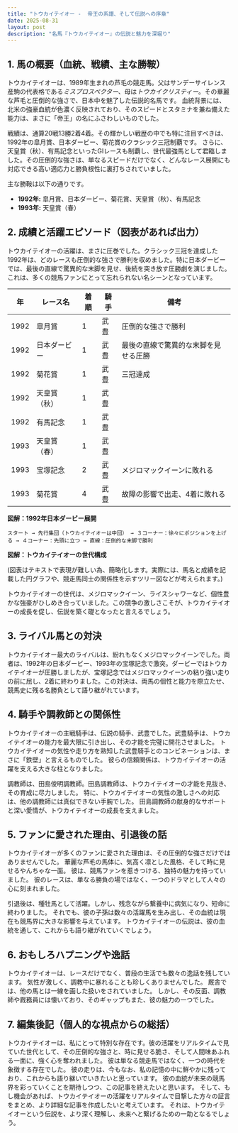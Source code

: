```yaml
---
title: "トウカイテイオー -  帝王の系譜、そして伝説への序章"
date: 2025-08-31
layout: post
description: "名馬『トウカイテイオー』の伝説と魅力を深堀り"
---
```


## 1. 馬の概要（血統、戦績、主な勝鞍）

トウカイテイオーは、1989年生まれの芦毛の競走馬。父はサンデーサイレンス産駒の代表格である*ミスプロスペクター*、母は*トウカイクリスティー*。その華麗な芦毛と圧倒的な強さで、日本中を魅了した伝説的名馬です。  血統背景には、北米の強豪血統が色濃く反映されており、そのスピードとスタミナを兼ね備えた能力は、まさに「帝王」の名にふさわしいものでした。

戦績は、通算20戦13勝2着4着。その輝かしい戦歴の中でも特に注目すべきは、1992年の皐月賞、日本ダービー、菊花賞のクラシック三冠制覇です。  さらに、天皇賞（秋）、有馬記念といったGIレースも制覇し、世代最強馬として君臨しました。その圧倒的な強さは、単なるスピードだけでなく、どんなレース展開にも対応できる高い適応力と勝負根性に裏打ちされていました。

主な勝鞍は以下の通りです。

* **1992年:** 皐月賞、日本ダービー、菊花賞、天皇賞（秋）、有馬記念
* **1993年:**  天皇賞（春）


## 2. 成績と活躍エピソード（図表があれば出力）

トウカイテイオーの活躍は、まさに圧巻でした。クラシック三冠を達成した1992年は、どのレースも圧倒的な強さで勝利を収めました。特に日本ダービーでは、最後の直線で驚異的な末脚を見せ、後続を突き放す圧勝劇を演じました。これは、多くの競馬ファンにとって忘れられない名シーンとなっています。

| 年 | レース名             | 着順 | 騎手       | 備考                                      |
|----|----------------------|-----|-------------|-------------------------------------------|
| 1992 | 皐月賞               | 1   | 武豊       | 圧倒的な強さで勝利                         |
| 1992 | 日本ダービー           | 1   | 武豊       | 最後の直線で驚異的な末脚を見せる圧勝         |
| 1992 | 菊花賞               | 1   | 武豊       | 三冠達成                                  |
| 1992 | 天皇賞（秋）           | 1   | 武豊       |                                           |
| 1992 | 有馬記念             | 1   | 武豊       |                                           |
| 1993 | 天皇賞（春）           | 1   | 武豊       |                                           |
| 1993 | 宝塚記念             | 2   | 武豊       | メジロマックイーンに敗れる                   |
| 1993 | 菊花賞               | 4   | 武豊       | 故障の影響で出走、4着に敗れる               |


**図解：1992年日本ダービー展開**

```
スタート → 先行集団（トウカイテイオーは中団） → ３コーナー：徐々にポジションを上げる → ４コーナー：先頭に立つ → 直線：圧倒的な末脚で勝利
```

**図解：トウカイテイオーの世代構成**

(図表はテキストで表現が難しい為、簡略化します。実際には、馬名と成績を記載した円グラフや、競走馬同士の関係性を示すツリー図などが考えられます。)

トウカイテイオーの世代は、メジロマックイーン、ライスシャワーなど、個性豊かな強豪がひしめき合っていました。この競争の激しさこそが、トウカイテイオーの成長を促し、伝説を築く礎となったと言えるでしょう。


## 3. ライバル馬との対決

トウカイテイオー最大のライバルは、紛れもなくメジロマックイーンでした。両者は、1992年の日本ダービー、1993年の宝塚記念で激突。ダービーではトウカイテイオーが圧勝しましたが、宝塚記念ではメジロマックイーンの粘り強い走りの前に屈し、2着に終わりました。この対決は、両馬の個性と能力を際立たせ、競馬史に残る名勝負として語り継がれています。


## 4. 騎手や調教師との関係性

トウカイテイオーの主戦騎手は、伝説の騎手、武豊でした。武豊騎手は、トウカイテイオーの能力を最大限に引き出し、その才能を完璧に開花させました。  トウカイテイオーの気性や走り方を熟知した武豊騎手とのコンビネーションは、まさに「鉄壁」と言えるものでした。  彼らの信頼関係は、トウカイテイオーの活躍を支える大きな柱となりました。

調教師は、田島俊明調教師。田島調教師は、トウカイテイオーの才能を見抜き、その育成に尽力しました。  特に、トウカイテイオーの気性の激しさへの対応は、他の調教師には真似できない手腕でした。  田島調教師の献身的なサポートと深い愛情が、トウカイテイオーの成長を支えました。


## 5. ファンに愛された理由、引退後の話

トウカイテイオーが多くのファンに愛された理由は、その圧倒的な強さだけではありませんでした。  華麗な芦毛の馬体に、気高く凛とした風格、そして時に見せるやんちゃな一面。  彼は、競馬ファンを惹きつける、独特の魅力を持っていました。  彼のレースは、単なる勝負の場ではなく、一つのドラマとして人々の心に刻まれました。

引退後は、種牡馬として活躍。しかし、残念ながら繋養中に病気になり、短命に終わりました。  それでも、彼の子孫は数々の活躍馬を生み出し、その血統は現在も競馬界に大きな影響を与えています。  トウカイテイオーの伝説は、彼の血統を通して、これからも語り継がれていくでしょう。


## 6. おもしろハプニングや逸話

トウカイテイオーは、レースだけでなく、普段の生活でも数々の逸話を残しています。  気性が激しく、調教中に暴れることも珍しくありませんでした。  厩舎では、他の馬とは一線を画した扱いをされていました。  しかし、その反面、調教師や厩務員には懐いており、そのギャップもまた、彼の魅力の一つでした。


## 7. 編集後記（個人的な視点からの総括）

トウカイテイオーは、私にとって特別な存在です。彼の活躍をリアルタイムで見ていた世代として、その圧倒的な強さと、時に見せる脆さ、そして人間味あふれる一面に、強く心を奪われました。  彼は単なる競走馬ではなく、一つの時代を象徴する存在でした。  彼の走りは、今もなお、私の記憶の中に鮮やかに残っており、これからも語り継いでいきたいと思っています。  彼の血統が未来の競馬界を彩っていくことを期待しつつ、この記事を終えたいと思います。  そして、もし機会があれば、トウカイテイオーの活躍をリアルタイムで目撃した方々の証言をまとめ、より詳細な記事を作成したいと考えています。  それは、トウカイテイオーという伝説を、より深く理解し、未来へと繋げるための一助となるでしょう。
